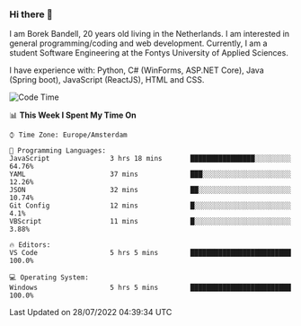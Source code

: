 ### Hi there 👋

I am Borek Bandell, 20 years old living in the Netherlands. I am interested in general programming/coding and web development. Currently, I am a student Software Engineering at the Fontys University of Applied Sciences.

I have experience with: Python, C# (WinForms, ASP.NET Core), Java (Spring boot), JavaScript (ReactJS), HTML and CSS.

<!--START_SECTION:waka-->
![Code Time](http://img.shields.io/badge/Code%20Time-219%20hrs%2042%20mins-blue)

📊 **This Week I Spent My Time On** 

```text
⌚︎ Time Zone: Europe/Amsterdam

💬 Programming Languages: 
JavaScript               3 hrs 18 mins       ████████████████░░░░░░░░░   64.76% 
YAML                     37 mins             ███░░░░░░░░░░░░░░░░░░░░░░   12.26% 
JSON                     32 mins             ██░░░░░░░░░░░░░░░░░░░░░░░   10.74% 
Git Config               12 mins             █░░░░░░░░░░░░░░░░░░░░░░░░   4.1% 
VBScript                 11 mins             █░░░░░░░░░░░░░░░░░░░░░░░░   3.88%

🔥 Editors: 
VS Code                  5 hrs 5 mins        █████████████████████████   100.0%

💻 Operating System: 
Windows                  5 hrs 5 mins        █████████████████████████   100.0%

```


 Last Updated on 28/07/2022 04:39:34 UTC
<!--END_SECTION:waka-->

<!--**tcBorek2002/tcBorek2002** is a ✨ _special_ ✨ repository because its `README.md` (this file) appears on your GitHub profile.

Here are some ideas to get you started:

- 🔭 I’m currently working on ...
- 🌱 I’m currently learning ...
- 👯 I’m looking to collaborate on ...
- 🤔 I’m looking for help with ...
- 💬 Ask me about ...
- 📫 How to reach me: ...
- 😄 Pronouns: ...
- ⚡ Fun fact: ...
-->
